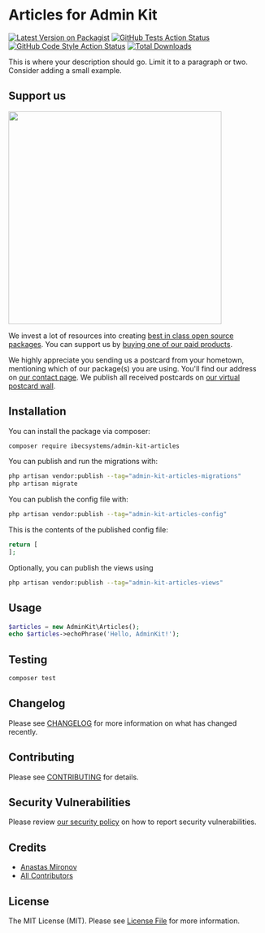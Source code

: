 # Articles for Admin Kit

[![Latest Version on Packagist](https://img.shields.io/packagist/v/ibecsystems/admin-kit-articles.svg?style=flat-square)](https://packagist.org/packages/ibecsystems/admin-kit-articles)
[![GitHub Tests Action Status](https://img.shields.io/github/actions/workflow/status/ibec-box/admin-kit-articles/run-tests.yml?branch=1.x&label=tests&style=flat-square)](https://github.com/ibec-box/admin-kit-articles/actions?query=workflow%3Arun-tests+branch%3A1.x)
[![GitHub Code Style Action Status](https://img.shields.io/github/actions/workflow/status/ibec-box/admin-kit-articles/fix-php-code-style-issues.yml?branch=1.x&label=code%20style&style=flat-square)](https://github.com/ibec-box/admin-kit-articles/actions?query=workflow%3A"Fix+PHP+code+style+issues"+branch%3A1.x)
[![Total Downloads](https://img.shields.io/packagist/dt/ibecsystems/admin-kit-articles.svg?style=flat-square)](https://packagist.org/packages/ibecsystems/admin-kit-articles)

This is where your description should go. Limit it to a paragraph or two. Consider adding a small example.

## Support us

[<img src="https://github-ads.s3.eu-central-1.amazonaws.com/admin-kit-articles.jpg?t=1" width="419px" />](https://spatie.be/github-ad-click/admin-kit-articles)

We invest a lot of resources into creating [best in class open source packages](https://spatie.be/open-source). You can support us by [buying one of our paid products](https://spatie.be/open-source/support-us).

We highly appreciate you sending us a postcard from your hometown, mentioning which of our package(s) you are using. You'll find our address on [our contact page](https://spatie.be/about-us). We publish all received postcards on [our virtual postcard wall](https://spatie.be/open-source/postcards).

## Installation

You can install the package via composer:

```bash
composer require ibecsystems/admin-kit-articles
```

You can publish and run the migrations with:

```bash
php artisan vendor:publish --tag="admin-kit-articles-migrations"
php artisan migrate
```

You can publish the config file with:

```bash
php artisan vendor:publish --tag="admin-kit-articles-config"
```

This is the contents of the published config file:

```php
return [
];
```

Optionally, you can publish the views using

```bash
php artisan vendor:publish --tag="admin-kit-articles-views"
```

## Usage

```php
$articles = new AdminKit\Articles();
echo $articles->echoPhrase('Hello, AdminKit!');
```

## Testing

```bash
composer test
```

## Changelog

Please see [CHANGELOG](CHANGELOG.md) for more information on what has changed recently.

## Contributing

Please see [CONTRIBUTING](CONTRIBUTING.md) for details.

## Security Vulnerabilities

Please review [our security policy](../../security/policy) on how to report security vulnerabilities.

## Credits

- [Anastas Mironov](https://github.com/ast21)
- [All Contributors](../../contributors)

## License

The MIT License (MIT). Please see [License File](LICENSE.md) for more information.
